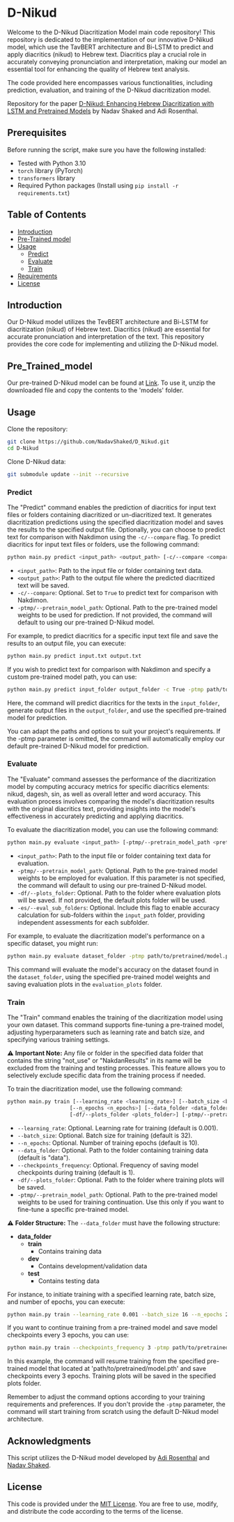 # D-Nikud

Welcome to the D-Nikud Diacritization Model main code repository! This repository is dedicated to the implementation of our innovative D-Nikud model, which use the TavBERT architecture and Bi-LSTM to predict and apply diacritics (nikud) to Hebrew text. Diacritics play a crucial role in accurately conveying pronunciation and interpretation, making our model an essential tool for enhancing the quality of Hebrew text analysis.

The code provided here encompasses various functionalities, including prediction, evaluation, and training of the D-Nikud diacritization model. 

Repository for the paper [D-Nikud: Enhancing Hebrew Diacritization with LSTM and
Pretrained Models](https://drive.google.com/drive/folders/1osK503txvsEWlZASBViSqOiNJMzAlD0F) by Nadav Shaked and Adi Rosenthal.

## Prerequisites

Before running the script, make sure you have the following installed:

- Tested with Python 3.10
- `torch` library (PyTorch)
- `transformers` library
- Required Python packages (Install using `pip install -r requirements.txt`)

## Table of Contents
- [Introduction](#introduction)
- [Pre-Trained model](#Pre_Trained_model)
- [Usage](#usage)
  - [Predict](#predict)
  - [Evaluate](#evaluate)
  - [Train](#train)
- [Requirements](#requirements)
- [License](#license)

## Introduction

Our D-Nikud model utilizes the TevBERT architecture and Bi-LSTM for diacritization (nikud) of Hebrew text. Diacritics (nikud) are essential for accurate pronunciation and interpretation of the text. This repository provides the core code for implementing and utilizing the D-Nikud model.

## Pre_Trained_model

Our pre-trained D-Nikud model can be found at [Link](https://drive.google.com/drive/folders/1osK503txvsEWlZASBViSqOiNJMzAlD0F). To use it, unzip the downloaded file and copy the contents to the 'models' folder.

## Usage

Clone the repository:

   ```bash
   git clone https://github.com/NadavShaked/D_Nikud.git
   cd D-Nikud
   ```
Clone D-Nikud data:
   ```bash
   git submodule update --init --recursive
   ```


### Predict

The "Predict" command enables the prediction of diacritics for input text files or folders containing diacritized or un-diacritized text. It generates diacritization predictions using the specified diacritization model and saves the results to the specified output file. Optionally, you can choose to predict text for comparison with Nakdimon using the `-c/--compare` flag.
To predict diacritics for input text files or folders, use the following command:

```bash
python main.py predict <input_path> <output_path> [-c/--compare <compare_nakdimon>] [-ptmp/--pretrain_model_path <pretrain_model_path>]
```

- `<input_path>`: Path to the input file or folder containing text data.
- `<output_path>`: Path to the output file where the predicted diacritized text will be saved.
- `-c/--compare`: Optional. Set to `True` to predict text for comparison with Nakdimon.
- `-ptmp/--pretrain_model_path`: Optional. Path to the pre-trained model weights to be used for prediction. If not provided, the command will default to using our pre-trained D-Nikud model.

For example, to predict diacritics for a specific input text file and save the results to an output file, you can execute:

```bash
python main.py predict input.txt output.txt
```

If you wish to predict text for comparison with Nakdimon and specify a custom pre-trained model path, you can use:

```bash
python main.py predict input_folder output_folder -c True -ptmp path/to/pretrained/model.pth
```

Here, the command will predict diacritics for the texts in the `input_folder`, generate output files in the `output_folder`, and use the specified pre-trained model for prediction.

You can adapt the paths and options to suit your project's requirements. If the -ptmp parameter is omitted, the command will automatically employ our default pre-trained D-Nikud model for prediction.

### Evaluate

The "Evaluate" command assesses the performance of the diacritization model by computing accuracy metrics for specific diacritics elements: nikud, dagesh, sin, as well as overall letter and word accuracy. This evaluation process involves comparing the model's diacritization results with the original diacritics text, providing insights into the model's effectiveness in accurately predicting and applying diacritics.

To evaluate the diacritization model, you can use the following command:

```bash
python main.py evaluate <input_path> [-ptmp/--pretrain_model_path <pretrain_model_path>] [-df/--plots_folder <plots_folder>] [-es/--eval_sub_folders]
```

- `<input_path>`: Path to the input file or folder containing text data for evaluation.
- `-ptmp/--pretrain_model_path`: Optional. Path to the pre-trained model weights to be employed for evaluation. If this parameter is not specified, the command will default to using our pre-trained D-Nikud model.
- `-df/--plots_folder`: Optional. Path to the folder where evaluation plots will be saved. If not provided, the default plots folder will be used.
- `-es/--eval_sub_folders`: Optional. Include this flag to enable accuracy calculation for sub-folders within the `input_path` folder, providing independent assessments for each subfolder.

For example, to evaluate the diacritization model's performance on a specific dataset, you might run:

```bash
python main.py evaluate dataset_folder -ptmp path/to/pretrained/model.pth -df evaluation_plots
```

This command will evaluate the model's accuracy on the dataset found in the `dataset_folder`, using the specified pre-trained model weights and saving evaluation plots in the `evaluation_plots` folder.

### Train

The "Train" command enables the training of the diacritization model using your own dataset. This command supports fine-tuning a pre-trained model, adjusting hyperparameters such as learning rate and batch size, and specifying various training settings.

⚠️ **Important Note:** Any file or folder in the specified data folder that contains the string "not_use" or "NakdanResults" in its name will be excluded from the training and testing processes. This feature allows you to selectively exclude specific data from the training process if needed.

To train the diacritization model, use the following command:

```bash
python main.py train [--learning_rate <learning_rate>] [--batch_size <batch_size>]
                    [--n_epochs <n_epochs>] [--data_folder <data_folder>] [--checkpoints_frequency <checkpoints_frequency>]
                    [-df/--plots_folder <plots_folder>] [-ptmp/--pretrain_model_path <pretrain_model_path>]
```

- `--learning_rate`: Optional. Learning rate for training (default is 0.001).
- `--batch_size`: Optional. Batch size for training (default is 32).
- `--n_epochs`: Optional. Number of training epochs (default is 10).
- `--data_folder`: Optional. Path to the folder containing training data (default is "data").
- `--checkpoints_frequency`: Optional. Frequency of saving model checkpoints during training (default is 1).
- `-df/--plots_folder`: Optional. Path to the folder where training plots will be saved.
- `-ptmp/--pretrain_model_path`: Optional. Path to the pre-trained model weights to be used for training continuation. Use this only if you want to fine-tune a specific pre-trained model.

⚠️ **Folder Structure:** The `--data_folder` must have the following structure:
- **data_folder**
  - **train**
    - Contains training data
  - **dev**
    - Contains development/validation data
  - **test**
    - Contains testing data

For instance, to initiate training with a specified learning rate, batch size, and number of epochs, you can execute:

```bash
python main.py train --learning_rate 0.001 --batch_size 16 --n_epochs 20
```

If you want to continue training from a pre-trained model and save model checkpoints every 3 epochs, you can use:

```bash
python main.py train --checkpoints_frequency 3 -ptmp path/to/pretrained/model.pth
```

In this example, the command will resume training from the specified pre-trained model that located at 'path/to/pretrained/model.pth' and save checkpoints every 3 epochs. Training plots will be saved in the specified plots folder.

Remember to adjust the command options according to your training requirements and preferences. If you don't provide the `-ptmp` parameter, the command will start training from scratch using the default D-Nikud model architecture.

## Acknowledgments

This script utilizes the D-Nikud model developed by [Adi Rosenthal](https://github.com/Adirosenthal540) and [Nadav Shaked](https://github.com/NadavShaked).

## License

This code is provided under the [MIT License](https://www.mit.edu/~amini/LICENSE.md). You are free to use, modify, and distribute the code according to the terms of the license.
